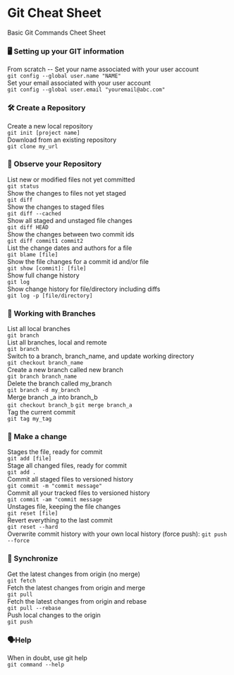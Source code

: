 # Git Cheat Sheet
Basic Git Commands Cheet Sheet

### 🖥️ Setting up your GIT information

From scratch -- Set your name associated with your user account         
```git config --global user.name "NAME"```
<br>
Set your email associated with your user account  
```git config --global user.email "youremail@abc.com"```

### 🛠 Create a Repository

Create a new local repository         
```git init [project name]```
<br>
Download from an existing repository  
```git clone my_url```
### 🔎 Observe your Repository
List new or modified files not yet committed        
```git status```
<br>
Show the changes to files not yet staged        
```git diff```
<br>
Show the changes to staged files        
```git diff --cached```
<br>
Show all staged and unstaged file changes        
```git diff HEAD```
<br>
Show the changes between two commit ids         
```git diff commit1 commit2```
<br>
List the change dates and authors for a file         
```git blame [file]```
<br>
Show the file changes for a commit id and/or file         
```git show [commit]: [file]```
<br>
Show full change history         
```git log```
<br>
Show change history for file/directory including diffs         
```git log -p [file/directory]```
<br>
### 🌴 Working with Branches
List all local branches         
```git branch```
<br>
List all branches, local and remote         
```git branch```
<br>
Switch to a branch, branch_name, and update working directory         
```git checkout branch_name```
<br>
Create a new branch called new branch                  
```git branch branch_name ```
<br>
Delete the branch called my_branch         
```git branch -d my_branch```
<br>
Merge branch _a into branch_b         
```git checkout branch_b```
```git merge branch_a```
<br>
Tag the current commit         
```git tag my_tag```
<br>
### 👛 Make a change
Stages the file, ready for commit         
```git add [file]```
<br>
Stage all changed files, ready for commit         
```git add .```
<br>
Commit all staged files to versioned history         
```git commit -m "commit message"```
<br>
Commit all your tracked files to versioned history         
```git commit -am "commit message```
<br>
Unstages file, keeping the file changes         
```git reset [file]```
<br>
Revert everything to the last commit         
```git reset --hard```
<br>
Overwrite commit history with your own local history (force push):
```git push --force```
<br>
### 🚰 Synchronize
Get the latest changes from origin (no merge)         
```git fetch```
<br>
Fetch the latest changes from origin and merge         
```git pull```
<br>
Fetch the latest changes from origin and rebase         
```git pull --rebase```
<br>
Push local changes to the origin         
```git push```
<br>
### 🗣Help
When in doubt, use git help         
```git command --help```
<br><br>
